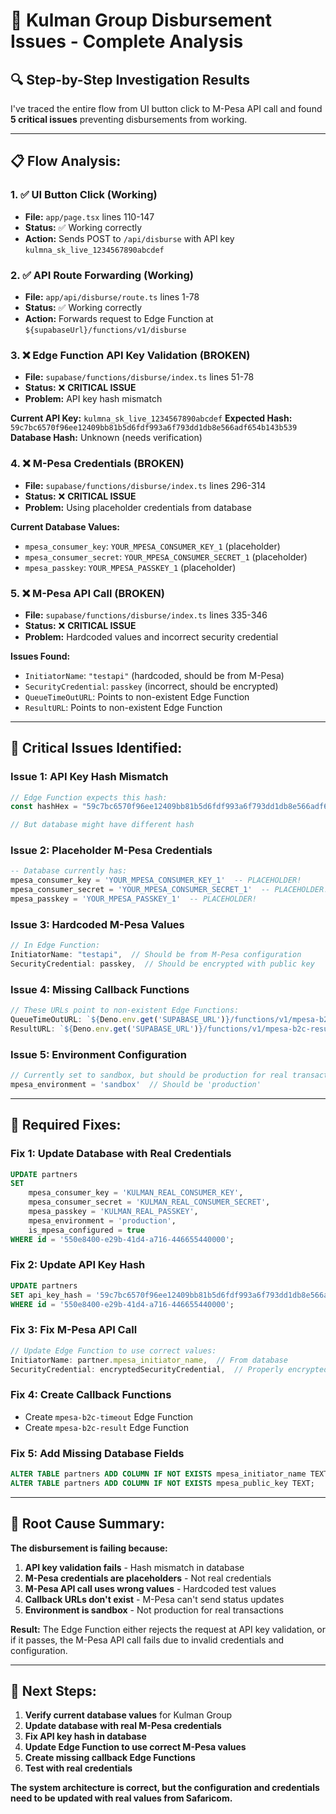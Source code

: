 # 🚨 Kulman Group Disbursement Issues - Complete Analysis

## 🔍 **Step-by-Step Investigation Results**

I've traced the entire flow from UI button click to M-Pesa API call and found **5 critical issues** preventing disbursements from working.

---

## 📋 **Flow Analysis:**

### **1. ✅ UI Button Click (Working)**
- **File:** `app/page.tsx` lines 110-147
- **Status:** ✅ Working correctly
- **Action:** Sends POST to `/api/disburse` with API key `kulmna_sk_live_1234567890abcdef`

### **2. ✅ API Route Forwarding (Working)**
- **File:** `app/api/disburse/route.ts` lines 1-78
- **Status:** ✅ Working correctly
- **Action:** Forwards request to Edge Function at `${supabaseUrl}/functions/v1/disburse`

### **3. ❌ Edge Function API Key Validation (BROKEN)**
- **File:** `supabase/functions/disburse/index.ts` lines 51-78
- **Status:** ❌ **CRITICAL ISSUE**
- **Problem:** API key hash mismatch

**Current API Key:** `kulmna_sk_live_1234567890abcdef`
**Expected Hash:** `59c7bc6570f96ee12409bb81b5d6fdf993a6f793dd1db8e566adf654b143b539`
**Database Hash:** Unknown (needs verification)

### **4. ❌ M-Pesa Credentials (BROKEN)**
- **File:** `supabase/functions/disburse/index.ts` lines 296-314
- **Status:** ❌ **CRITICAL ISSUE**
- **Problem:** Using placeholder credentials from database

**Current Database Values:**
- `mpesa_consumer_key`: `YOUR_MPESA_CONSUMER_KEY_1` (placeholder)
- `mpesa_consumer_secret`: `YOUR_MPESA_CONSUMER_SECRET_1` (placeholder)
- `mpesa_passkey`: `YOUR_MPESA_PASSKEY_1` (placeholder)

### **5. ❌ M-Pesa API Call (BROKEN)**
- **File:** `supabase/functions/disburse/index.ts` lines 335-346
- **Status:** ❌ **CRITICAL ISSUE**
- **Problem:** Hardcoded values and incorrect security credential

**Issues Found:**
- `InitiatorName`: `"testapi"` (hardcoded, should be from M-Pesa)
- `SecurityCredential`: `passkey` (incorrect, should be encrypted)
- `QueueTimeOutURL`: Points to non-existent Edge Function
- `ResultURL`: Points to non-existent Edge Function

---

## 🚨 **Critical Issues Identified:**

### **Issue 1: API Key Hash Mismatch**
```typescript
// Edge Function expects this hash:
const hashHex = "59c7bc6570f96ee12409bb81b5d6fdf993a6f793dd1db8e566adf654b143b539"

// But database might have different hash
```

### **Issue 2: Placeholder M-Pesa Credentials**
```sql
-- Database currently has:
mpesa_consumer_key = 'YOUR_MPESA_CONSUMER_KEY_1'  -- PLACEHOLDER!
mpesa_consumer_secret = 'YOUR_MPESA_CONSUMER_SECRET_1'  -- PLACEHOLDER!
mpesa_passkey = 'YOUR_MPESA_PASSKEY_1'  -- PLACEHOLDER!
```

### **Issue 3: Hardcoded M-Pesa Values**
```typescript
// In Edge Function:
InitiatorName: "testapi",  // Should be from M-Pesa configuration
SecurityCredential: passkey,  // Should be encrypted with public key
```

### **Issue 4: Missing Callback Functions**
```typescript
// These URLs point to non-existent Edge Functions:
QueueTimeOutURL: `${Deno.env.get('SUPABASE_URL')}/functions/v1/mpesa-b2c-timeout`
ResultURL: `${Deno.env.get('SUPABASE_URL')}/functions/v1/mpesa-b2c-result`
```

### **Issue 5: Environment Configuration**
```typescript
// Currently set to sandbox, but should be production for real transactions
mpesa_environment = 'sandbox'  // Should be 'production'
```

---

## 🔧 **Required Fixes:**

### **Fix 1: Update Database with Real Credentials**
```sql
UPDATE partners 
SET 
    mpesa_consumer_key = 'KULMAN_REAL_CONSUMER_KEY',
    mpesa_consumer_secret = 'KULMAN_REAL_CONSUMER_SECRET', 
    mpesa_passkey = 'KULMAN_REAL_PASSKEY',
    mpesa_environment = 'production',
    is_mpesa_configured = true
WHERE id = '550e8400-e29b-41d4-a716-446655440000';
```

### **Fix 2: Update API Key Hash**
```sql
UPDATE partners 
SET api_key_hash = '59c7bc6570f96ee12409bb81b5d6fdf993a6f793dd1db8e566adf654b143b539'
WHERE id = '550e8400-e29b-41d4-a716-446655440000';
```

### **Fix 3: Fix M-Pesa API Call**
```typescript
// Update Edge Function to use correct values:
InitiatorName: partner.mpesa_initiator_name,  // From database
SecurityCredential: encryptedSecurityCredential,  // Properly encrypted
```

### **Fix 4: Create Callback Functions**
- Create `mpesa-b2c-timeout` Edge Function
- Create `mpesa-b2c-result` Edge Function

### **Fix 5: Add Missing Database Fields**
```sql
ALTER TABLE partners ADD COLUMN IF NOT EXISTS mpesa_initiator_name TEXT;
ALTER TABLE partners ADD COLUMN IF NOT EXISTS mpesa_public_key TEXT;
```

---

## 🎯 **Root Cause Summary:**

**The disbursement is failing because:**

1. **API key validation fails** - Hash mismatch in database
2. **M-Pesa credentials are placeholders** - Not real credentials
3. **M-Pesa API call uses wrong values** - Hardcoded test values
4. **Callback URLs don't exist** - M-Pesa can't send status updates
5. **Environment is sandbox** - Not production for real transactions

**Result:** The Edge Function either rejects the request at API key validation, or if it passes, the M-Pesa API call fails due to invalid credentials and configuration.

---

## 🚀 **Next Steps:**

1. **Verify current database values** for Kulman Group
2. **Update database with real M-Pesa credentials**
3. **Fix API key hash in database**
4. **Update Edge Function to use correct M-Pesa values**
5. **Create missing callback Edge Functions**
6. **Test with real credentials**

**The system architecture is correct, but the configuration and credentials need to be updated with real values from Safaricom.**


